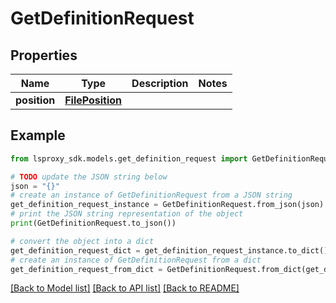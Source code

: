 # GetDefinitionRequest


## Properties

Name | Type | Description | Notes
------------ | ------------- | ------------- | -------------
**position** | [**FilePosition**](FilePosition.md) |  | 

## Example

```python
from lsproxy_sdk.models.get_definition_request import GetDefinitionRequest

# TODO update the JSON string below
json = "{}"
# create an instance of GetDefinitionRequest from a JSON string
get_definition_request_instance = GetDefinitionRequest.from_json(json)
# print the JSON string representation of the object
print(GetDefinitionRequest.to_json())

# convert the object into a dict
get_definition_request_dict = get_definition_request_instance.to_dict()
# create an instance of GetDefinitionRequest from a dict
get_definition_request_from_dict = GetDefinitionRequest.from_dict(get_definition_request_dict)
```
[[Back to Model list]](../README.md#documentation-for-models) [[Back to API list]](../README.md#documentation-for-api-endpoints) [[Back to README]](../README.md)


